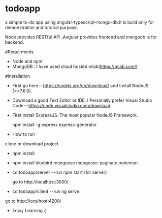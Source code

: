 
# todoapp
a simple to-do app using angular-typescript-mongo-db.It is build only for demonstration and tutorial purpose.

Node provides RESTful API ,Angular provides frontend and mongodb is for backend.

#Requirments

* Node and npm
* MongoDB : I have used cloud hosted mlab(https://mlab.com/)

#Installation

* First go here — https://nodejs.org/en/download/ and Install NodeJS (>=7.6.0).

* Download a good Text Editor or IDE. I Personally prefer Visual Studio Code — https://code.visualstudio.com/download

* First install ExpressJS. The most popular NodeJS Framework.

  npm install -g express express-generator

* How to run

 clone or download project

* npm install

* npm install bluebird mongoose mongoose-paginate nodemon

* cd todoapp/server --run npm start (for server)

   go to http://localhost:3000/

* cd todoapp/client --run ng serve
 
 go to http://localhost:4200/

 * Enjoy Learning :)


